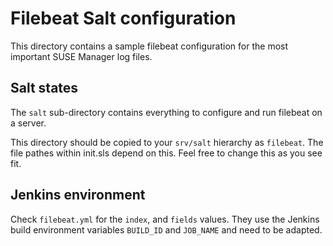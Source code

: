# Filebeat Salt configuration

This directory contains a sample filebeat configuration for the most
important SUSE Manager log files.

## Salt states

The ``salt`` sub-directory contains everything to configure and run
filebeat on a server.

This directory should be copied to your ``srv/salt`` hierarchy as
``filebeat``.
The file pathes within init.sls depend on this. Feel free to change
this as you see fit.

## Jenkins environment

Check ``filebeat.yml`` for the ``index``, and ``fields``
values.
They use the Jenkins build environment variables ``BUILD_ID`` and
``JOB_NAME`` and need to be adapted.

